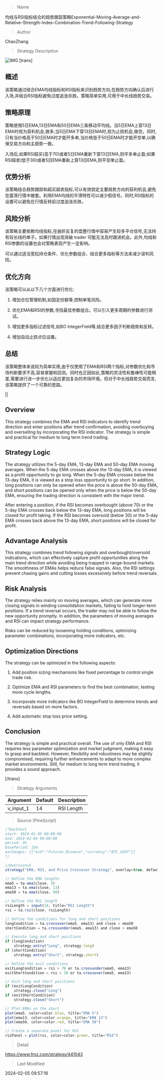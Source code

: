 
> Name

均线与RSI指标结合的趋势跟踪策略Exponential-Moving-Average-and-Relative-Strength-Index-Combination-Trend-Following-Strategy

> Author

ChaoZhang

> Strategy Description

![IMG](https://www.fmz.com/upload/asset/14cc2e7ffeeb8c24262.png)
[trans]

## 概述

该策略通过结合EMA均线指标和RSI指标来识别趋势方向,在趋势方向确认后进行入场,并结合RSI指标避免过度追涨杀跌。策略简单实用,可用于中长线趋势交易。

## 策略原理  

策略使用5日EMA,13日EMA和50日EMA三条移动平均线。当5日EMA上穿13日EMA时视为获利机会,做多;当5日EMA下穿13日EMA时,视为止损机会,做空。同时,只有当价格高于50日EMA时才能开多单,当价格低于50日EMA时才能开空单,以确保交易方向和主趋势一致。

入场后,如果RSI超买(高于70)或者5日EMA重新下穿13日EMA,则平多单止盈;如果RSI超卖(低于30)或者5日EMA重新上穿13日EMA,则平空单止盈。

## 优势分析

该策略结合趋势跟踪和超买超卖指标,可以有效锁定主要趋势方向的获利机会,避免在震荡行情中被套。利用EMA均线的平滑特性可以减少假信号。同时,RSI指标的设置可以避免在行情反转前过度追涨杀跌。

## 风险分析

该策略主要依赖均线指标,在曲折反复的盘整行情中容易产生较多平仓信号,无法持有较长线的单子。如果行情出现突破 trader 可能无法及时跟进机会。此外,均线和RSI参数的设置也会对策略表现产生一定影响。  

可以通过适当宽松持仓条件、优化参数组合、结合更多指标等方法来减少误判风险。

## 优化方向  

该策略可以从以下几个方面进行优化:

1. 增加仓位管理机制,如固定份额等,控制单笔风险。

2. 优化EMA和RSI的参数,寻找最佳参数组合。可以引入更多周期的参数进行测试。

3. 增加更多指标过滤信号,如BO IntegerField等,结合更多因子判断趋势和反转。

4. 增加自动止损点位设置。

## 总结

该策略整体来说较为简单实用,由于仅使用了EMA和RSI两个指标,对参数优化和市场判断要求不高,容易掌握和回测。同时也正因如此,策略的灵活性和鲁棒性可能稍差,需要进行进一步优化以适应更加复杂的市场环境。但对于中长线趋势交易而言,该策略提供了一个可靠的思路。

||

## Overview  

This strategy combines the EMA and RSI indicators to identify trend direction and enter positions after trend confirmation, avoiding overbuying and overselling by incorporating the RSI indicator. The strategy is simple and practical for medium to long term trend trading.  

## Strategy Logic  

The strategy utilizes the 5-day EMA, 13-day EMA and 50-day EMA moving averages. When the 5-day EMA crosses above the 13-day EMA, it is viewed as a profit opportunity to go long. When the 5-day EMA crosses below the 13-day EMA, it is viewed as a stop loss opportunity to go short. In addition, long positions can only be opened when the price is above the 50-day EMA, and short positions can be opened only when the price is below the 50-day EMA, ensuring the trading direction is consistent with the major trend.  

After entering a position, if the RSI becomes overbought (above 70) or the 5-day EMA crosses back below the 13-day EMA, long positions will be closed for profit taking. If the RSI becomes oversold (below 30) or the 5-day EMA crosses back above the 13-day EMA, short positions will be closed for profit.  

## Advantage Analysis  

This strategy combines trend following signals and overbought/oversold indications, which can effectively capture profit opportunities along the main trend direction while avoiding being trapped in range-bound markets. The smoothness of EMAs helps reduce false signals. Also, the RSI settings prevent chasing gains and cutting losses excessively before trend reversals.  

## Risk Analysis  

The strategy relies mainly on moving averages, which can generate more closing signals in winding consolidation markets, failing to hold longer-term positions. If a trend reversal occurs, the trader may not be able to follow the new opportunity promptly. In addition, the parameters of moving averages and RSI can impact strategy performance.  

Risks can be reduced by loosening holding conditions, optimizing parameter combinations, incorporating more indicators, etc.  

## Optimization Directions  

The strategy can be optimized in the following aspects:  

1. Add position sizing mechanisms like fixed percentage to control single trade risk.  

2. Optimize EMA and RSI parameters to find the best combination, testing more cycle lengths.  

3. Incorporate more indicators like BO IntegerField to determine trends and reversals based on more factors.  

4. Add automatic stop loss price setting.  

## Conclusion  

The strategy is simple and practical overall. The use of only EMA and RSI requires less parameter optimization and market judgment, making it easy to grasp and backtest. However, flexibility and robustness may be slightly compromised, requiring further enhancements to adapt to more complex market environments. Still, for medium to long term trend trading, it provides a sound approach.

[/trans]

> Strategy Arguments



|Argument|Default|Description|
|----|----|----|
|v_input_1|14|RSI Length|


> Source (PineScript)

``` javascript
/*backtest
start: 2024-01-05 00:00:00
end: 2024-02-04 00:00:00
period: 3h
basePeriod: 15m
exchanges: [{"eid":"Futures_Binance","currency":"BTC_USDT"}]
*/

//@version=5
strategy("EMA, RSI, and Price Crossover Strategy", overlay=true, default_qty_value = 1)

// Define the EMA lengths
ema5 = ta.ema(close, 5)
ema13 = ta.ema(close, 13)
ema50 = ta.ema(close, 50)

// Define the RSI length
rsiLength = input(14, title="RSI Length")
rsi = ta.rsi(close, rsiLength)

// Define the conditions for long and short positions
longCondition = ta.crossover(ema5, ema13) and close > ema50
shortCondition = ta.crossunder(ema5, ema13) and close < ema50

// Execute long and short positions
if (longCondition)
    strategy.entry("Long", strategy.long)
if (shortCondition)
    strategy.entry("Short", strategy.short)

// Define the exit conditions
exitLongCondition = rsi > 70 or ta.crossunder(ema5, ema13)
exitShortCondition = rsi < 30 or ta.crossover(ema5, ema13)

// Exit long and short positions
if (exitLongCondition)
    strategy.close("Long")
if (exitShortCondition)
    strategy.close("Short")

// Plot EMAs on the chart
plot(ema5, color=color.blue, title="EMA 5")
plot(ema13, color=color.orange, title="EMA 13")
plot(ema50, color=color.red, title="EMA 50")

// Create a separate panel for RSI
rsiPanel = plot(rsi, color=color.green, title="RSI")


```

> Detail

https://www.fmz.com/strategy/441043

> Last Modified

2024-02-05 09:57:16
